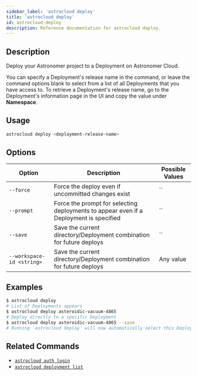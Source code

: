 ```yaml
---
sidebar_label: 'astrocloud deploy'
title: 'astrocloud deploy'
id: astrocloud-deploy
description: Reference documentation for astrocloud deploy.
---
```


## Description

Deploy your Astronomer project to a Deployment on Astronomer Cloud.

You can specify a Deployment's release name in the command, or leave the command options blank to select from a list of all Deployments that you have access to. To retrieve a Deployment's release name, go to the Deployment's information page in the UI and copy the value under **Namespace**.

## Usage

```sh
astrocloud deploy <deployment-release-name>
```

## Options

| Option  | Description                                          | Possible Values                   |
| ------- | ---------------------------------------------------- | --------------------------------- |
| `--force` | Force the deploy even if uncommitted changes exist | `` |
| `--prompt` | Force the prompt for selecting deployments to appear even if a Deployment is specified | `` |
| `--save` | Save the current directory/Deployment combination for future deploys | `` |
| `--workspace-id <string> `| Save the current directory/Deployment combination for future deploys | Any value |


## Examples

```sh
$ astrocloud deploy
# List of Deployments appears
$ astrocloud deploy asteroidic-vacuum-4865
# Deploy directly to a specific Deployment
$ astrocloud deploy asteroidic-vacuum-4865 --save
# Running `astrocloud deploy` will now automatically select this Deployment for your Astronomer project
```

## Related Commands

- [`astrocloud auth login`](cli-reference/astrocloud-auth-login.md)
- [`astrocloud deployment list`](cli-reference/astrocloud-deployment-list.md)
